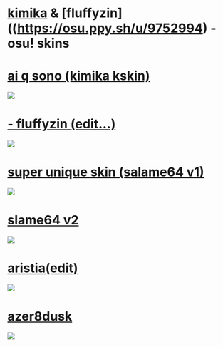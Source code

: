 # [kimika](https://osu.ppy.sh/u/16707049) & [fluffyzin]((https://osu.ppy.sh/u/9752994) - osu! skins

# [ai q sono (kimika kskin)](https://salame.s-ul.eu/zzG8nqtU)
![](https://i.imgur.com/DQ0QoiK.jpeg)

# [- fluffyzin (edit...)](https://salame.s-ul.eu/XUgbTwj7)
![](https://i.imgur.com/5aj73lh.jpeg)

# [super unique skin (salame64 v1)](https://salame.s-ul.eu/MGoZQkp2)
![](https://i.imgur.com/VEn10l5.jpg)

# [slame64 v2](https://salame.s-ul.eu/EqOvAFFf)
![](https://i.imgur.com/63O4L6D.jpg)

# [aristia(edit)](https://fumireko.s-ul.eu/BXxaQmP6)
![](https://user-images.githubusercontent.com/86303757/127580607-9e8b444b-3bb2-4b9d-8f3a-a110d716a07d.jpg)

# [azer8dusk](https://fluffyzin.s-ul.eu/UD3gMeFC)
![](https://user-images.githubusercontent.com/86303757/127580716-a958b51a-7b46-4f9d-97c1-3474ce886370.jpg)

